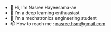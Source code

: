 - 👋 Hi, I’m Nasree Hayeesama-ae
- 👀 I’m a deep learning enthuasiast
- 🌱 I’m a mechatronics engineering student
- 📫 How to reach me : nasree.hsm@gmail.com

<!---
HSM-Nasree/HSM-Nasree is a ✨ special ✨ repository because its `README.md` (this file) appears on your GitHub profile.
You can click the Preview link to take a look at your changes.
--->
